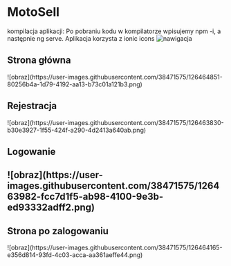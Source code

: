 # MotoSell

kompilacja aplikacji:
Po pobraniu kodu w kompilatorze wpisujemy npm -i, a następnie ng serve. Aplikacja korzysta z ionic icons
![nawigacja](https://user-images.githubusercontent.com/38471575/126463466-ee73d250-4f4d-47f3-bcfb-dc9e3f9a5c9f.png)

<h2>Strona główna</h2>
![obraz](https://user-images.githubusercontent.com/38471575/126464851-80256b4a-1d79-4192-aa13-b73c01a121b3.png)


<h2>Rejestracja</h2>
![obraz](https://user-images.githubusercontent.com/38471575/126463830-b30e3927-1f55-424f-a290-4d2413a640ab.png)

<h2>Logowanie<h2>
  ![obraz](https://user-images.githubusercontent.com/38471575/126463982-fcc7d1f5-ab98-4100-9e3b-ed93332adff2.png)

<h2>Strona po zalogowaniu</h2>
![obraz](https://user-images.githubusercontent.com/38471575/126464165-e356d814-93fd-4c03-acca-aa361aeffe44.png)

